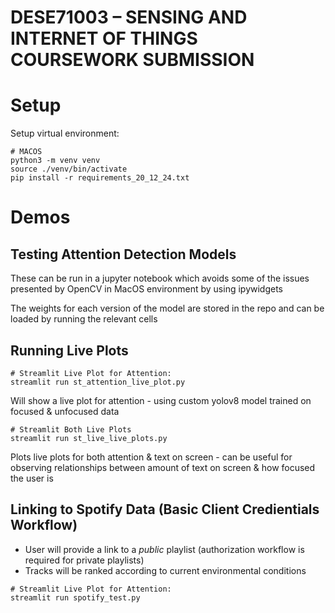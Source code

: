 # DESE71003 – SENSING AND INTERNET OF THINGS COURSEWORK SUBMISSION

# Setup
Setup virtual environment: 

```
# MACOS
python3 -m venv venv
source ./venv/bin/activate
pip install -r requirements_20_12_24.txt
```

# Demos

## Testing Attention Detection Models
These can be run in a jupyter notebook which avoids some of the issues presented by OpenCV in MacOS environment by using ipywidgets

The weights for each version of the model are stored in the repo and can be loaded by running the relevant cells 


## Running Live Plots

```
# Streamlit Live Plot for Attention:
streamlit run st_attention_live_plot.py
```
Will show a live plot for attention - using custom yolov8 model trained on focused & unfocused data 

```
# Streamlit Both Live Plots
streamlit run st_live_live_plots.py
```
Plots live plots for both attention & text on screen - can be useful for observing relationships between amount of text on screen & how focused the user is

## Linking to Spotify Data (Basic Client Credientials Workflow)
- User will provide a link to a _public_ playlist (authorization workflow is required for private playlists)
- Tracks will be ranked according to current environmental conditions 
```
# Streamlit Live Plot for Attention:
streamlit run spotify_test.py
```